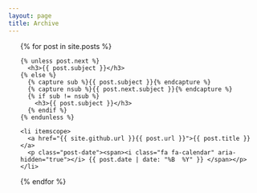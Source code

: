 ```yaml
---
layout: page
title: Archive
---
```

<ul class="posts">
  {% for post in site.posts %}

    {% unless post.next %}
      <h3>{{ post.subject }}</h3>
    {% else %}
      {% capture sub %}{{ post.subject }}{% endcapture %}
      {% capture nsub %}{{ post.next.subject }}{% endcapture %}
      {% if sub != nsub %}
        <h3>{{ post.subject }}</h3>
      {% endif %}
    {% endunless %}

    <li itemscope>
      <a href="{{ site.github.url }}{{ post.url }}">{{ post.title }}</a>
      <p class="post-date"><span><i class="fa fa-calendar" aria-hidden="true"></i> {{ post.date | date: "%B  %Y" }} </span></p>
    </li>

  {% endfor %}
</ul>
